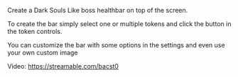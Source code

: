 
Create a Dark Souls Like boss healthbar on top of the screen.

To create the bar simply select one or multiple tokens and click the button in the token controls.

You can customize the bar with some options in the settings and even use your own custom image

Video: https://streamable.com/bacst0
